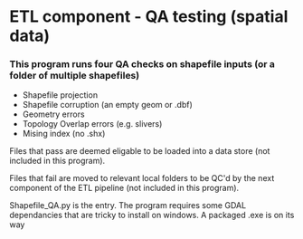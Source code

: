 # ETL component - QA testing (spatial data)

### This program runs four QA checks on shapefile inputs (or a folder of multiple shapefiles)

- Shapefile projection 
- Shapefile corruption (an empty geom or .dbf)
- Geometry errors
- Topology Overlap errors (e.g. slivers)
- Mising index (no .shx) 

Files that pass are deemed eligable to be loaded into a data store (not included in this program). 

Files that fail are moved to relevant local folders to be QC'd by the next component of the ETL pipeline (not included in this program). 

Shapefile_QA.py is the entry. The program requires some GDAL dependancies that are tricky to install on windows. A packaged .exe is on its way 